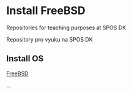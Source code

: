 # Install FreeBSD
Repositories for teaching purposes at SPOS DK

Repository pro vyuku na SPOS DK

## Install OS

[FreeBSD](https://www.freebsd.org/releases/14.1R/announce/)

...